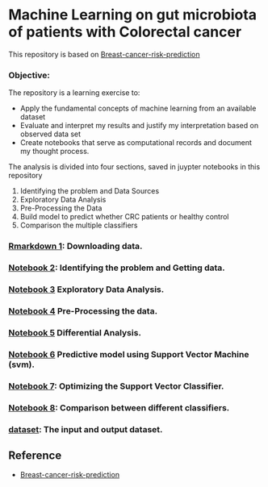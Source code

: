 # Machine Learning on gut microbiota of patients with Colorectal cancer



This repository is based on [Breast-cancer-risk-prediction](https://github.com/Jean-njoroge/Breast-cancer-risk-prediction)

### Objective:
The repository is a learning exercise to:
* Apply the fundamental concepts of machine learning from an available dataset
* Evaluate and interpret my results and justify my interpretation based on observed data set
* Create notebooks that serve as computational records and document my thought process. 

The analysis is divided into four sections, saved in juypter notebooks in this repository
1. Identifying the problem  and Data Sources
2. Exploratory Data Analysis
3. Pre-Processing the Data
4. Build model to predict whether CRC patients or healthy control
5. Comparison the multiple classifiers

### [Rmarkdown 1](https://github.com/HuaZou/Machine-Learning-on-gut-microbiota-of-patients-with-Colorectal-cancer/blob/main/00.Obtain_inputs_for_ML.Rmd): Downloading data.
### [Notebook 2](https://github.com/HuaZou/Machine-Learning-on-gut-microbiota-of-patients-with-Colorectal-cancer/blob/main/01.DataClean.ipynb): Identifying the problem and Getting data.

### [Notebook 3](https://github.com/HuaZou/Machine-Learning-on-gut-microbiota-of-patients-with-Colorectal-cancer/blob/main/02.ExploratoryDataAnalysis.ipynb) Exploratory Data Analysis.
### [Notebook 4](https://github.com/HuaZou/Machine-Learning-on-gut-microbiota-of-patients-with-Colorectal-cancer/blob/main/03.DataPreprocesing.ipynb) Pre-Processing the data.
### [Notebook 5](https://github.com/HuaZou/Machine-Learning-on-gut-microbiota-of-patients-with-Colorectal-cancer/blob/main/04.DifferentialAnalysis.ipynb) Differential Analysis.

### [Notebook 6](https://github.com/HuaZou/Machine-Learning-on-gut-microbiota-of-patients-with-Colorectal-cancer/blob/main/05.PredictiveModelUsingSVM.ipynb) Predictive model using Support Vector Machine (svm).
### [Notebook 7](https://github.com/HuaZou/Machine-Learning-on-gut-microbiota-of-patients-with-Colorectal-cancer/blob/main/06.OptimizingSVMClassifier.ipynb): Optimizing the  Support Vector Classifier.
### [Notebook 8](https://github.com/HuaZou/Machine-Learning-on-gut-microbiota-of-patients-with-Colorectal-cancer/blob/main/07.Comparison_between_different_classifiers.ipynb): Comparison between different classifiers.

### [dataset](https://github.com/HuaZou/Machine-Learning-on-gut-microbiota-of-patients-with-Colorectal-cancer/tree/main/dataset): The input and output dataset.





## Reference



* [Breast-cancer-risk-prediction](https://github.com/Jean-njoroge/Breast-cancer-risk-prediction)


